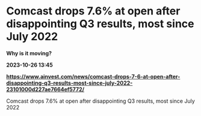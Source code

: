 # Comcast drops 7.6% at open after disappointing Q3 results, most since July 2022
**Why is it moving?**

**2023-10-26 13:45**

**https://www.ainvest.com/news/comcast-drops-7-6-at-open-after-disappointing-q3-results-most-since-july-2022-23101000d227ae7664ef5772/**

Comcast drops 7.6% at open after disappointing Q3 results, most since July 2022